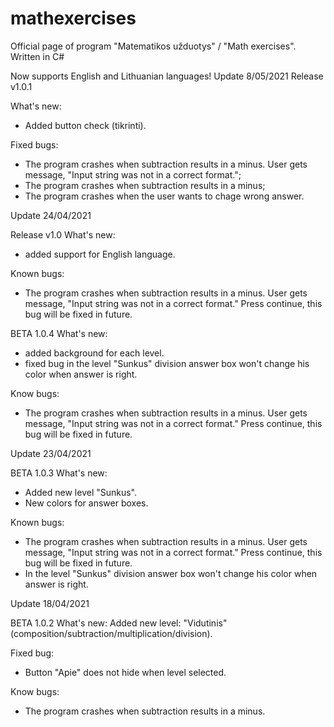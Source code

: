 # mathexercises
Official page of program "Matematikos užduotys" / "Math exercises". 
Written in C# 

Now supports English and Lithuanian languages!
Update 8/05/2021
Release v1.0.1

What's new:

- Added button check (tikrinti).

Fixed bugs:

- The program crashes when subtraction results in a minus. User gets message, "Input string was not in a correct format.";
- The program crashes when subtraction results in a minus;
- The program crashes when the user wants to chage wrong answer.

Update 24/04/2021

Release v1.0
What's new:

- added support for English language.

Known bugs:

- The program crashes when subtraction results in a minus. User gets message, "Input string was not in a correct format." Press continue, this bug will be fixed in future.

BETA 1.0.4 What's new:

- added background for each level.
- fixed bug in the level "Sunkus" division answer box won't change his color when answer is right.

Know bugs:
- The program crashes when subtraction results in a minus. User gets message, "Input string was not in a correct format." Press continue, this bug will be fixed in future.

Update 23/04/2021

BETA 1.0.3 What's new:
- Added new level "Sunkus".
- New colors for answer boxes.

Known bugs:
- The program crashes when subtraction results in a minus. User gets message, "Input string was not in a correct format." Press continue, this bug will be fixed in future.
- In the level "Sunkus"  division answer box won't change his color when answer is right.


Update 18/04/2021

BETA 1.0.2 What's new:
Added new level: "Vidutinis" (composition/subtraction/multiplication/division).

Fixed bug: 
- Button "Apie" does not hide when level selected.

Know bugs:
- The program crashes when subtraction results in a minus.

